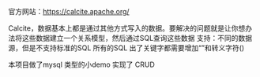 官方网站：https://calcite.apache.org/

Calcite，数据基本上都是通过其他方式写入的数据。要解决的问题就是让你想办法将这些数据建立一个关系模型，然后通过SQL查询这些数据
支持：不同的数据源，但是不支持标准的SQL 所有的SQL 出了关键字都需要增加“”和转义字符(\)


本项目做了mysql 类型的小demo  实现了  CRUD
